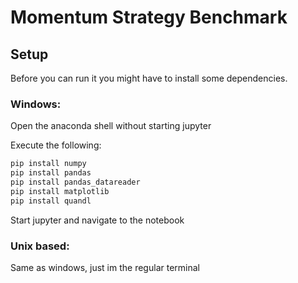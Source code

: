 # Momentum Strategy Benchmark

## Setup

Before you can run it you might have to install some dependencies.

### Windows:

Open the anaconda shell without starting jupyter

Execute the following:

```bash
pip install numpy
pip install pandas
pip install pandas_datareader
pip install matplotlib
pip install quandl
```

Start jupyter and navigate to the notebook

### Unix based:

Same as windows, just im the regular terminal
